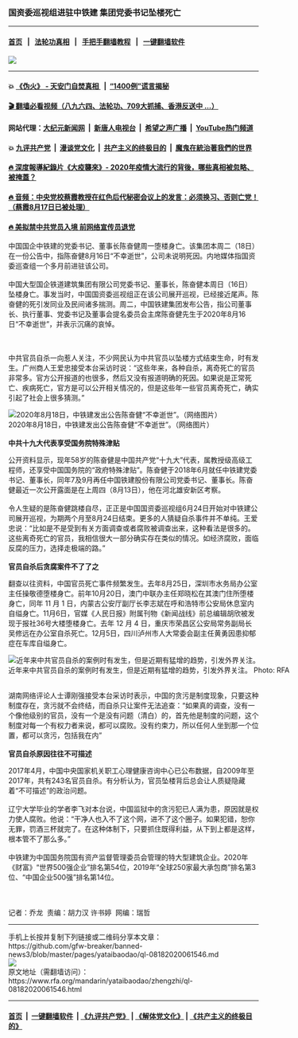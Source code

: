 ### 国资委巡视组进驻中铁建  集团党委书记坠楼死亡
------------------------

#### [首页](https://github.com/gfw-breaker/banned-news3/blob/master/README.md) &nbsp;&nbsp;|&nbsp;&nbsp; [法轮功真相](https://github.com/begood0513/basic/blob/master/README.md)  &nbsp;&nbsp;|&nbsp;&nbsp; [手把手翻墙教程](https://github.com/gfw-breaker/guides/wiki)  &nbsp;&nbsp;|&nbsp;&nbsp; [一键翻墙软件](https://github.com/gfw-breaker/nogfw/blob/master/README.md)  



<div id="headerimg">
 <img alt="  " src="https://www.rfa.org/mandarin/yataibaodao/zhengzhi/ql-08182020061546.html/117960052_3191012920993136_2739183113828769703_o.jpg/@@images/bc5e039e-b2c0-456f-b04f-2bb81b4bc5b4.jpeg" title="  "/>
 <div id="headerimgcontents">
  <div id="headerimgcaption">
   <span>
   </span>
   <!-- zoomattribute -->
  </div>
  <!-- headerimgcaption -->
 </div>
 <!-- headerimagecontents -->
</div>

<hr/>


#### 💥 [《伪火》 - 天安门自焚真相 ](http://141.164.51.119:10000/videos/blog/weihuo.html)&nbsp; |&nbsp; [“1400例”谎言揭秘  ](http://141.164.51.119:10000/videos/blog/jiexi1400.html)

#### [ 🎬  翻墙必看视频（八九六四、法轮功、709大抓捕、香港反送中 ...）](https://github.com/gfw-breaker/links/blob/master/banned.md)

#### 网站代理：[大纪元新闻网](http://167.172.10.89:10080/gb/) &nbsp;|&nbsp; [新唐人电视台](http://167.172.10.89:8808/gb/) &nbsp;|&nbsp; [希望之声广播](http://167.172.10.89/radio.html) &nbsp;|&nbsp; [YouTube热门频道](http://158.247.203.241/youtube.html)

#### 💥 [九评共产党](http://141.164.51.119:10000/videos/res/jiuping/)&nbsp; |&nbsp; [漫谈党文化](http://141.164.51.119:10000/videos/res/mtdwh/)&nbsp; |&nbsp; [共产主义的终极目的](http://141.164.51.119:10000/videos/res/zjmd/)&nbsp; |&nbsp; [魔鬼在統治著我們的世界](http://141.164.51.119:10000/videos/res/TheSpecter/)  

#### [ 🔥  深度報導紀錄片《大疫襲來》- 2020年疫情大流行的背後，哪些真相被忽略、被掩蓋？](http://141.164.51.119:10000/videos/news/../corona/index.html)

#### [ 🔥  音频：中央党校蔡霞教授在红色后代秘密会议上的发言：必须换习、否则亡党！（蔡霞8月17日已被处理）](http://141.164.51.119:10000/videos/news/caixia.html)

#### [ 🔥  美拟禁中共党员入境 前网络宣传员退党](http://141.164.51.119:10000/videos/news/awaken.html)

<div id="storytext">
 <div>
  <div class="slot_header">
  </div>
 </div>
 <p>
 </p>
 <p>
  中国国企中铁建的党委书记、董事长陈奋健周一堕楼身亡。该集团本周二（18日）在一份公告中，指陈奋健8月16日“不幸逝世”，公司未说明死因。内地媒体指国资委巡查组一个多月前进驻该公司。
  <br/>
  <br/>
  中国大型国企铁道建筑集团有限公司党委书记、董事长，陈奋健本周日（16日）坠楼身亡。事发当时，中国国资委巡视组正在该公司展开巡视，已经接近尾声。陈奋健的死引发同业及民间诸多揣测。周二，中国铁建集团发布公告，指公司董事长、执行董事、党委书记及董事会提名委员会主席陈奋健先生于2020年8月16日“不幸逝世”，并表示沉痛的哀悼。
 </p>
 <p>
 </p>
 <p>
  <br/>
  <br/>
  中共官员自杀一向惹人关注，不少网民认为中共官员以坠楼方式结束生命，时有发生。广州商人王爱忠接受本台采访时说：“这些年来，各种自杀，离奇死亡的官员非常多。官方公开报道的也很多，然后又没有报道明确的死因。如果说是正常死亡、疾病死亡，官方是可以公开相关情况的，但是这些年一些官员离奇死亡，确实引起了社会上很多猜测。”
 </p>
 <p>
 </p>
 <p>
  <div class="image-inline captioned" style="width:1500px;">
   <div style="width:1500px;">
    <img alt="2020年8月18日，中铁建发出公告陈奋健“不幸逝世”。（网络图片）" src="https://www.rfa.org/mandarin/yataibaodao/zhengzhi/ql-08182020061546.html/m0818-qlp2-3.jpg" title="2020年8月18日，中铁建发出公告陈奋健“不幸逝世”。（网络图片）"/>
   </div>
   <div class="image-caption">
    <span style="width:1500px;">
     2020年8月18日，中铁建发出公告陈奋健“不幸逝世”。（网络图片）
    </span>
    <span class="copyright">
    </span>
   </div>
  </div>
  <br/>
  <b>
   中共十九大代表享受国务院特殊津贴
  </b>
 </p>
 <p>
 </p>
 <p>
  公开资料显示，现年58岁的陈奋健是中国共产党“十九大”代表，属教授级高级工程师，还享受中国国务院的“政府特殊津贴”。陈奋健于2018年6月就任中铁建党委书记、董事长，同年7及9月再任中国铁建股份有限公司党委书记、董事长。陈奋健最近一次公开露面是在上周四（8月13日），他在河北雄安新区考察。
  <br/>
  <br/>
  令人生疑的是陈奋健跳楼自尽，正正是中国国资委巡视组6月24日开始对中铁建公司展开巡视，为期两个月至8月24日结束。更多的人猜疑自杀事件并不单纯。王爱忠说：“比如是不是受到有关方面调查或者腐败被调查出来，这种看法是很多的。这些离奇死亡的官员，我相信很大一部分确实存在类似的情况。如经济腐败，面临反腐的压力，选择走极端的路。”
  <br/>
  <br/>
  <b>
   官员自杀后贪腐案件不了了之
  </b>
 </p>
 <p>
  翻查以往资料，中国官员死亡事件频繁发生。去年8月25日，深圳市水务局办公室主任操敬德堕楼身亡。前年10月20日，澳门中联办主任郑晓松在其澳门住所堕楼身亡，同年 11 月 1 日，内蒙古公安厅副厅长李志斌在呼和浩特市公安局休息室内自缢身亡。11月6日，官媒《人民日报》附属刊物《新闻战线》前总编辑胡欣被发现于报社36号大楼堕楼身亡。去年 12 月 4 日，重庆市荣昌区公安局常务副局长吴修远在办公室自杀死亡。12月5日，四川泸州市人大常委会副主任黄勇因患抑郁症在车库自缢身亡。
 </p>
 <p>
 </p>
 <p>
  <div class="image-inline captioned" style="width:1487px;">
   <div style="width:1487px;">
    <img alt="近年来中共官员自杀的案例时有发生，但是近期有猛增的趋势，引发外界关注。" src="https://www.rfa.org/mandarin/duomeiti/tebiejiemu/zisha-05132014110237.html/zisha.jpg" title="近年来中共官员自杀的案例时有发生，但是近期有猛增的趋势，引发外界关注。"/>
   </div>
   <div class="image-caption">
    <span style="width:1487px;">
     近年来中共官员自杀的案例时有发生，但是近期有猛增的趋势，引发外界关注。
    </span>
    <span class="copyright">
     Photo: RFA
    </span>
   </div>
  </div>
 </p>
 <p>
  <br/>
  湖南网络评论人士谭刚强接受本台采访时表示，中国的贪污是制度现象，只要这种制度存在，贪污就不会终结，而自杀只让案件无法追查：“如果真的调查，没有一个像他级别的官员，没有一个是没有问题（清白）的，首先他是制度的问题，这个制度对每一个有权力者来说，都可以腐败。没有约束力，所以任何人坐到那一个位置，都可以贪污，包括我在内”
  <br/>
  <b>
   <br/>
   官员自杀原因往往不可描述
  </b>
 </p>
 <p>
  2017年4月，中国中央国家机关职工心理健康咨询中心已公布数据，自2009年至2017年，共有243名官员自杀。有分析认为，官员坠楼背后总会让人质疑隐藏着“不可描述”的政治问题。
  <br/>
  <br/>
  辽宁大学毕业的学者李飞对本台说，中国监狱中的贪污犯已人满为患，原因就是权力使人腐败。他说：“干净人也入不了这个网，进不了这个圈子。如果犯错，恕你无罪，罚酒三杯就完了。在这种体制下，只要抓住既得利益，从下到上都是这样，根本管不了那么多。”
  <br/>
  <br/>
  中铁建为中国国务院国有资产监督管理委员会管理的特大型建筑企业。2020年《财富》“世界500强企业”排名第54位，2019年“全球250家最大承包商”排名第3位、“中国企业500强”排名第14位。
  <br/>
  <br/>
  <br/>
  <br/>
  记者：乔龙  责编：胡力汉 许书婷  网编：瑞哲
 </p>
</div>

<hr/>
手机上长按并复制下列链接或二维码分享本文章：<br/>
https://github.com/gfw-breaker/banned-news3/blob/master/pages/yataibaodao/ql-08182020061546.md <br/>
<a href='https://github.com/gfw-breaker/banned-news3/blob/master/pages/yataibaodao/ql-08182020061546.md'><img src='https://github.com/gfw-breaker/banned-news3/blob/master/pages/yataibaodao/ql-08182020061546.md.png'/></a> <br/>
原文地址（需翻墙访问）：https://www.rfa.org/mandarin/yataibaodao/zhengzhi/ql-08182020061546.html


------------------------
#### [首页](https://github.com/gfw-breaker/banned-news3/blob/master/README.md) &nbsp;|&nbsp; [一键翻墙软件](https://github.com/gfw-breaker/nogfw/blob/master/README.md) &nbsp;| [《九评共产党》](https://github.com/gfw-breaker/9ping.md/blob/master/README.md#九评之一评共产党是什么) | [《解体党文化》](https://github.com/gfw-breaker/jtdwh.md/blob/master/README.md) | [《共产主义的终极目的》](https://github.com/gfw-breaker/gczydzjmd.md/blob/master/README.md)


<img src='http://gfw-breaker.win/banned-news3/pages/yataibaodao/ql-08182020061546.md' width='0px' height='0px'/>